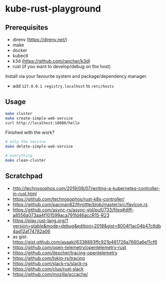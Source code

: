 # kube-rust-playground

## Prerequisites

* direnv (<https://direnv.net/>)
* make
* docker
* kubectl
* k3d (<https://github.com/rancher/k3d>)
* rust (if you want to develop/debug on the host)

Install via your favourite system and package/dependency manager.

* add `127.0.0.1 registry.localhost` to `/etc/hosts`

## Usage

```sh
make cluster
make create-simple-web-service
curl http://localhost:18080/hello
```

Finished with the work?

```sh
# only the service
make delete-simple-web-service

# everything
make clean-cluster
```

## Scratchpad

* <http://technosophos.com/2019/08/07/writing-a-kubernetes-controller-in-rust.html>
* <https://github.com/technosophos/rust-k8s-controller/>
* <https://github.com/pacman82/throttle/blob/master/src/favicon.rs>
* <https://github.com/async-rs/async-std/pull/733/files#diff-a8556a073aa4f101599aca791fd46accR15-R23>
* <https://play.rust-lang.org/?version=stable&mode=debug&edition=2018&gist=8004f1ac04b47c6db4ad12af74782a06>
* as gist: <https://gist.github.com/asaaki/6338893ffc921b461726a7660a6e11cf6>
* <https://github.com/open-telemetry/opentelemetry-rust>
* <https://github.com/jtescher/tracing-opentelemetry>
* <https://github.com/tokio-rs/tracing>
* <https://github.com/slack-rs/slack-rs>
* <https://github.com/clux/rust-slack>
* <https://github.com/mozilla/sccache/>
